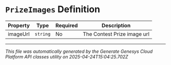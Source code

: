 # `PrizeImages` Definition

| Property | Type | Required | Description |
|----------|------|----------|-------------|
| imageUrl | `string` | No | The Contest Prize image url |

---

*This file was automatically generated by the Generate Genesys Cloud Platform API classes utility on 2025-04-24T15:04:25.702Z*